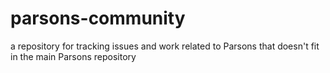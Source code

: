 # parsons-community
a repository for tracking issues and work related to Parsons that doesn't fit in the main Parsons repository
